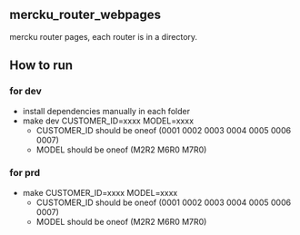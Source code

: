 ## mercku_router_webpages

mercku router pages, each router is in a directory.

## How to run

### for dev

- install dependencies manually in each folder
- make dev CUSTOMER_ID=xxxx MODEL=xxxx
  - CUSTOMER_ID should be oneof (0001 0002 0003 0004 0005 0006 0007)
  - MODEL should be oneof (M2R2 M6R0 M7R0)

### for prd

- make CUSTOMER_ID=xxxx MODEL=xxxx
  - CUSTOMER_ID should be oneof (0001 0002 0003 0004 0005 0006 0007)
  - MODEL should be oneof (M2R2 M6R0 M7R0)
